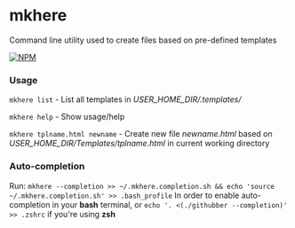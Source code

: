 # mkhere

Command line utility used to create files based on pre-defined templates

[![NPM](https://nodei.co/npm/mkhere.png)](https://nodei.co/npm/mkhere/)

### Usage

`mkhere list` - List all templates in _USER_HOME_DIR/.templates/_

`mkhere help` - Show usage/help

`mkhere tplname.html newname` - Create new file _newname.html_ based on _USER_HOME_DIR/Templates/tplname.html_ in current  working directory

### Auto-completion

Run: `mkhere --completion >> ~/.mkhere.completion.sh && echo 'source ~/.mkhere.completion.sh' >> .bash_profile` In order to enable auto-completion in your __bash__ terminal, or `echo '. <(./githubber --completion)' >> .zshrc` if you're using __zsh__